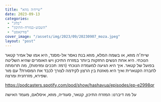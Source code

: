 ```yaml
---
title: "שייח׳ה מוזא"
date: 2023-09-13
categories: 
 - "בלוג"
 - "השבוע-במזרח-התיכון"
 - "פודקאסט"
cover_image: "/assets/img/2023/09/20230907_moza.jpeg"
layout: "post"
---
```


שייח׳ה מוזא, או בשמה המלא, מוזא בנת נאסר אל-מסנד, היא אמו של אמיר קטאר הנוכחי. היא אחת הנשים החזקות ביותר במזרח התיכון ויש האומרים שהיא השליטה בפועל של קטאר. איך היא הגיעה למעמדה הנוכחי (רמז: תככים ומזימות), מה תרומתה לחברה הקטארית ואיך היא מאזנת בין הרצון לקידמה לצורך לכבד את המסורת? עם מור שפירא, מזרחנית ומרצה.

<https://podcasters.spotify.com/pod/show/hashavua/episodes/ep-e2998qr>

על מה דיברנו: המזרח התיכון, קטאר, סעודיה, מוזא, איסלאם, מעמד האישה
